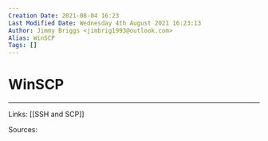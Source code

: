 ```yaml
---
Creation Date: 2021-08-04 16:23
Last Modified Date: Wednesday 4th August 2021 16:23:13
Author: Jimmy Briggs <jimbrig1993@outlook.com>
Alias: WinSCP
Tags: []
---
```


# WinSCP

***

Links: [[SSH and SCP]]

Sources:

